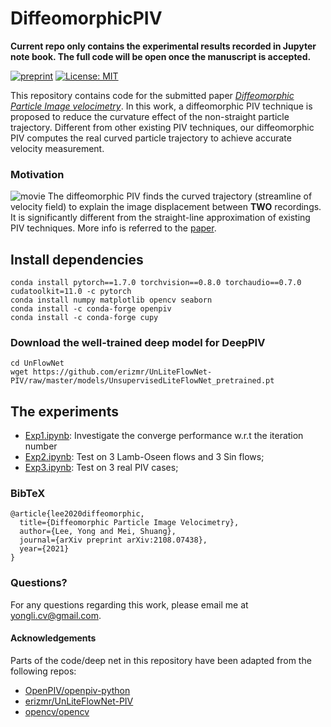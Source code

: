 # DiffeomorphicPIV
__Current repo only contains the experimental results recorded in Jupyter note book. The full code will be open once the manuscript is accepted.__


[![preprint](https://img.shields.io/static/v1?label=arXiv&message=2108.07438&color=B31B1B)](http://arxiv.org/abs/2108.07438)
[![License: MIT](https://img.shields.io/badge/License-MIT-yellow.svg)](https://opensource.org/licenses/MIT)


This repository contains code for the submitted paper *[Diffeomorphic Particle Image velocimetry](http://arxiv.org/abs/2108.07438)*. 
In this work, a diffeomorphic PIV technique is proposed to reduce the curvature effect of the non-straight particle trajectory. 
Different from other existing PIV techniques, our diffeomorphic PIV computes the real curved particle trajectory to achieve accurate velocity measurement.

### Motivation 
![movie](https://github.com/yongleex/DiffeomorphicPIV/blob/1364f48b3b448854a0af8ce5d5f316c4b197f3ca/output/movie.gif)
The diffeomorphic PIV finds the curved trajectory (streamline of velocity field) to explain the image displacement between __TWO__ recordings. It is significantly different from the straight-line approximation of existing PIV techniques. More info is referred to the [paper](https://arxiv.org/abs/2108.07438).

## Install dependencies
```
conda install pytorch==1.7.0 torchvision==0.8.0 torchaudio==0.7.0 cudatoolkit=11.0 -c pytorch
conda install numpy matplotlib opencv seaborn
conda install -c conda-forge openpiv
conda install -c conda-forge cupy
```

### Download the well-trained deep model for DeepPIV
```
cd UnFlowNet
wget https://github.com/erizmr/UnLiteFlowNet-PIV/raw/master/models/UnsupervisedLiteFlowNet_pretrained.pt
```


## The experiments
* [Exp1.ipynb](https://github.com/yongleex/DiffeomorphicPIV/blob/main/Exp1.ipynb): Investigate the converge performance w.r.t the iteration number
* [Exp2.ipynb](https://github.com/yongleex/DiffeomorphicPIV/blob/main/Exp2.ipynb): Test on 3 Lamb-Oseen flows and 3 Sin flows;
* [Exp3.ipynb](https://github.com/yongleex/DiffeomorphicPIV/blob/main/Exp3.ipynb): Test on 3 real PIV cases;


### BibTeX

```
@article{lee2020diffeomorphic,
  title={Diffeomorphic Particle Image Velocimetry},
  author={Lee, Yong and Mei, Shuang},
  journal={arXiv preprint arXiv:2108.07438},
  year={2021}
}
```

### Questions?
For any questions regarding this work, please email me at [yongli.cv@gmail.com](mailto:yongli.cv@gmail.com).

#### Acknowledgements
Parts of the code/deep net in this repository have been adapted from the following repos:

* [OpenPIV/openpiv-python](https://github.com/OpenPIV/openpiv-python)
* [erizmr/UnLiteFlowNet-PIV](https://github.com/erizmr/UnLiteFlowNet-PIV)
* [opencv/opencv](https://github.com/opencv/opencv)
